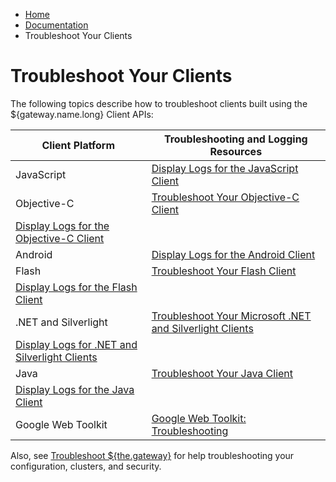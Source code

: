 -   [Home](../../index.md)
-   [Documentation](../index.md)
-   Troubleshoot Your Clients

Troubleshoot Your Clients
=========================

The following topics describe how to troubleshoot clients built using the ${gateway.name.long} Client APIs:

| Client Platform      | Troubleshooting and Logging Resources                                                              |
|----------------------|----------------------------------------------------------------------------------------------------|
| JavaScript           | [Display Logs for the JavaScript Client](../dev-js/p_clientlogging_js.md)                        |
| Objective-C          | [Troubleshoot Your Objective-C Client](../dev-objc/p_dev_objc_tshoot.md)                         
                        [Display Logs for the Objective-C Client](../dev-objc/p_dev_objc_log.md)                          |
| Android              | [Display Logs for the Android Client](../dev-android/p_dev_android_log.md)                       |
| Flash                | [Troubleshoot Your Flash Client](../dev-flash/p_dev_flash_tshoot.md)                             
                        [Display Logs for the Flash Client](../dev-flash/p_clientlogging_flash.md)                        |
| .NET and Silverlight | [Troubleshoot Your Microsoft .NET and Silverlight Clients](../dev-dotnet/p_dev_dotnet_tshoot.md) 
                        [Display Logs for .NET and Silverlight Clients](../dev-dotnet/p_clientlogging_dotnet.md)          |
| Java                 | [Troubleshoot Your Java Client](../dev-java/p_dev_java_tshoot.md)                                
                        [Display Logs for the Java Client](../dev-java/p_dev_java_logging.md)                             |
| Google Web Toolkit   | [Google Web Toolkit: Troubleshooting](../dev-gwt/p_dev_gwt.md#troubleshooting)                   |

Also, see [Troubleshoot ${the.gateway}](o_ts.md) for help troubleshooting your configuration, clusters, and security.


